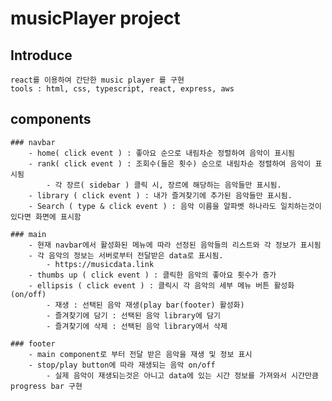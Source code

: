# musicPlayer project

## Introduce

    react를 이용하여 간단한 music player 를 구현
    tools : html, css, typescript, react, express, aws

## components

    ### navbar
        - home( click event ) : 좋아요 순으로 내림차순 정렬하여 음악이 표시됨
        - rank( click event ) : 조회수(들은 횟수) 순으로 내림차순 정렬하여 음악이 표시됨
            - 각 장르( sidebar ) 클릭 시, 장르에 해당하는 음악들만 표시됨.
        - library ( click event ) : 내가 즐겨찾기에 추가된 음악들만 표시됨.
        - Search ( type & click event ) : 음악 이름을 알파벳 하나라도 일치하는것이 있다면 화면에 표시함

    ### main
        - 현재 navbar에서 활성화된 메뉴에 따라 선정된 음악들의 리스트와 각 정보가 표시됨
        - 각 음악의 정보는 서버로부터 전달받은 data로 표시됨.
            - https://musicdata.link
        - thumbs up ( click event ) : 클릭한 음악의 좋아요 횟수가 증가
        - ellipsis ( click event ) : 클릭시 각 음악의 세부 메뉴 버튼 활성화(on/off)
            - 재생 : 선택된 음악 재생(play bar(footer) 활성화)
            - 즐겨찾기에 담기 : 선택된 음악 library에 담기
            - 즐겨찾기에 삭제 : 선택된 음악 library에서 삭제

    ### footer
        - main component로 부터 전달 받은 음악을 재생 및 정보 표시
        - stop/play button에 따라 재생되는 음악 on/off
            - 실제 음악이 재생되는것은 아니고 data에 있는 시간 정보를 가져와서 시간만큼 progress bar 구현

